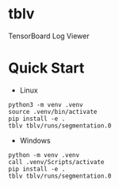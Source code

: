 # tblv
TensorBoard Log Viewer

# Quick Start

- Linux
```
python3 -m venv .venv
source .venv/bin/activate
pip install -e .
tblv tblv/runs/segmentation.0
```
- Windows
```
python -m venv .venv
call .venv/Scripts/activate
pip install -e .
tblv tblv/runs/segmentation.0
```
